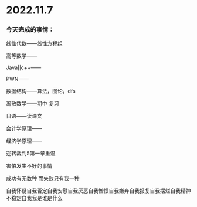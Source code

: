# 2022.11.7

### 今天完成的事情：

线性代数——线性方程组

高等数学——

Java||c++——

PWN——

数据结构——算法，图论，dfs

离散数学——期中 复习

日语——读课文

会计学原理——

经济学原理——

逆转裁判5第一章重温

害怕发生不好的事情

成功有无数种 而失败只有我一种

自我怀疑自我否定自我安慰自我厌恶自我憎恨自我嫌弃自我报复自我摆烂自我精神不稳定自我我是谁是什么
